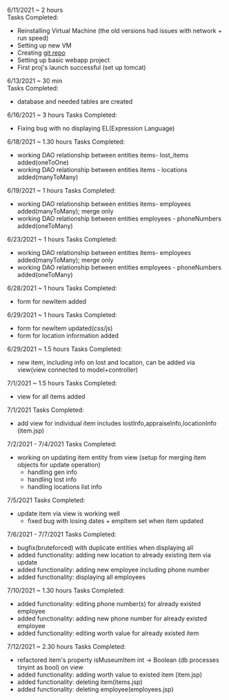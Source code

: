 6/11/2021 ~ 2 hours  
Tasks Completed:
* Reinstalling Virtual Machine (the old versions had issues with network + run speed)
* Setting up new VM
* Creating [git repo](https://github.com/mturchanov-matc-school-projects/museum.git)
* Setting up basic webapp project
* First proj's launch successful (set up tomcat)


6/13/2021 ~ 30 min  
Tasks Completed:
* database and needed tables are created

6/16/2021 ~ 3 hours
Tasks Completed:
* Fixing bug with no displaying EL(Expression Language) 

6/18/2021 ~ 1.30 hours
Tasks Completed:
* working DAO relationship between entities items- lost_items added(oneToOne)
* working DAO relationship between entities items - locations added(manyToMany)

6/19/2021 ~ 1 hours
Tasks Completed:
* working DAO relationship between entities items- employees added(manyToMany); merge only
* working DAO relationship between entities employees - phoneNumbers added(oneToMany)


6/23/2021 ~ 1 hours
Tasks Completed:
* working DAO relationship between entities items- employees added(manyToMany); merge only
* working DAO relationship between entities employees - phoneNumbers added(oneToMany)

6/28/2021 ~ 1 hours
Tasks Completed:
* form for newItem added

6/29/2021 ~ 1 hours
Tasks Completed:
* form for newItem updated(css/js)
* form for location information added

6/29/2021 ~ 1.5 hours
Tasks Completed:
* new item, including info on lost and location, can be added via view(view connected to model+controller)

7/1/2021 ~ 1.5 hours
Tasks Completed:
* view for all items added


7/1/2021
Tasks Completed:
* add view for individual item includes lostInfo,appraiseInfo,locationInfo (item.jsp)


7/2/2021 - 7/4/2021
Tasks Completed:
* working on updating item entity from view (setup for merging item objects for update operation)
    * handling gen info
    * handling lost info
    * handling locations list info
  
7/5/2021
Tasks Completed:
* update item via view is working well 
    * fixed bug with losing dates + empItem set when item updated


7/6/2021 - 7/7/2021
Tasks Completed:
* bugfix(bruteforced) with duplicate entities when displaying all
* added functionality: adding new location to already existing item via update
* added functionality: adding new employee including phone number
* added functionality: displaying all employees


7/10/2021 ~ 1.30 hours
Tasks Completed:
* added functionality: editing  phone number(s) for already existed employee
* added functionality: adding new phone number for already existed employee
* added functionality: editing worth value for already existed item

7/12/2021 ~ 2.30 hours
Tasks Completed:
* refactored item's property isMuseumItem int -> Boolean (db processes tinyint as bool) on view
* added functionality: adding worth value to existed item (item.jsp)
* added functionality: deleting item(items.jsp)
* added functionality: deleting employee(employees.jsp)




    


